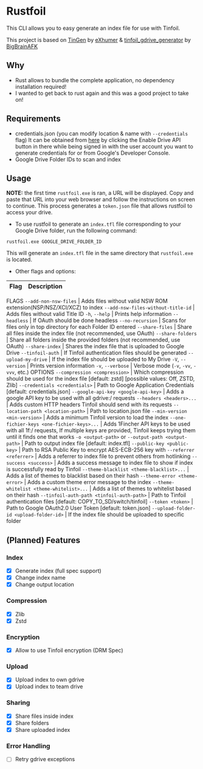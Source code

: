 # Rustfoil

This CLI allows you to easy generate an index file for use with Tinfoil.

This project is based on [TinGen](https://github.com/eXhumer/TinGen) by [eXhumer](https://github.com/eXhumer) & [tinfoil_gdrive_generator](https://github.com/BigBrainAFK/tinfoil_gdrive_generator/) by [BigBrainAFK](https://github.com/BigBrainAFK) 

## Why

- Rust allows to bundle the complete application, no dependency installation required!
- I wanted to get back to rust again and this was a good project to take on!

## Requirements

- credentials.json (you can modify location & name with `--credentials` flag) It can be obtained from [here](https://developers.google.com/drive/api/v3/quickstart/python) by clicking the Enable Drive API button in there while being signed in with the user account you want to generate credentials for or from Google's Developer Console.
- Google Drive Folder IDs to scan and index

## Usage

**NOTE:** the first time `rustfoil.exe` is ran, a URL will be displayed. Copy and paste that URL into your web browser and follow the instructions on screen to continue. This process generates a `token.json` file that allows rustfoil to access your drive.

- To use rustfoil to generate an `index.tfl` file corresponding to your Google Drive folder, run the following command:

```
rustfoil.exe GOOGLE_DRIVE_FOLDER_ID
```

This will generate an `index.tfl` file in the same directory that `rustfoil.exe` is located.

- Other flags and options:

Flag | Description
------------ | -------------
FLAGS
`--add-non-nsw-files` | Adds files without valid NSW ROM extension(NSP/NSZ/XCI/XCZ) to index
`--add-nsw-files-without-title-id` | Adds files without valid Title ID
`-h`, `--help` | Prints help information
`--headless` | If OAuth should be done headless
`--no-recursion` | Scans for files only in top directory for each Folder ID entered
`--share-files` | Share all files inside the index file (not recommended, use OAuth)
`--share-folders` | Share all folders inside the provided folders (not recommended, use OAuth)
`--share-index` | Shares the index file that is uploaded to Google Drive
`--tinfoil-auth` | If Tinfoil authentication files should be generated
`--upload-my-drive` | If the index file should be uploaded to My Drive
`-V`, `--version` | Prints version information
`-v`, `--verbose` | Verbose mode (`-v`, `-vv`, `-vvv`, etc.)
OPTIONS
`--compression <compression>` | Which compression should be used for the index file [default: zstd]  [possible values: Off, ZSTD, Zlib]
`--credentials <credentials>` | Path to Google Application Credentials [default: credentials.json]
`--google-api-key <google-api-key>` | Adds a google API key to be used with all gdrive:/ requests
`--headers <headers>...` | Adds custom HTTP headers Tinfoil should send with its requests
`--location-path <location-path>` | Path to location.json file
`--min-version <min-version>` | Adds a minimum Tinfoil version to load the index
`--one-fichier-keys <one-fichier-keys>...` | Adds 1Fincher API keys to be used with all 1f:/ requests, If multiple keys are provided, Tinfoil keeps trying them until it finds one that works
`-o <output-path>` or `--output-path <output-path>` | Path to output index file [default: index.tfl]
`--public-key <public-key>` | Path to RSA Public Key to encrypt AES-ECB-256 key with
`--referrer <referrer>` | Adds a referrer to index file to prevent others from hotlinking
`--success <success>` | Adds a success message to index file to show if index is successfully read by Tinfoil
`--theme-blacklist <theme-blacklist>...` | Adds a list of themes to blacklist based on their hash
`--theme-error <theme-error>` | Adds a custom theme error message to the index
`--theme-whitelist <theme-whitelist>...` | Adds a list of themes to whitelist based on their hash
`--tinfoil-auth-path <tinfoil-auth-path>` | Path to Tinfoil authentication files [default: COPY_TO_SD/switch/tinfoil]
`--token <token>` | Path to Google OAuth2.0 User Token [default: token.json]
`--upload-folder-id <upload-folder-id>` | If the index file should be uploaded to specific folder

## (Planned) Features

### Index

- [x] Generate index (full spec support)
- [x] Change index name
- [x] Change output location

### Compression

- [x] Zlib
- [x] Zstd

### Encryption

- [x] Allow to use Tinfoil encryption (DRM Spec)

### Upload 

- [x] Upload index to own gdrive
- [x] Upload index to team drive

### Sharing

- [x] Share files inside index
- [x] Share folders
- [x] Share uploaded index

### Error Handling

- [ ] Retry gdrive exceptions
